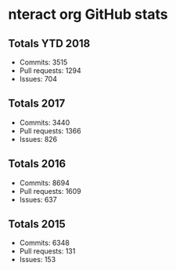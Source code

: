 # nteract org GitHub stats

## Totals YTD 2018
- Commits: 3515
- Pull requests: 1294
- Issues: 704

## Totals 2017
- Commits: 3440
- Pull requests: 1366
- Issues: 826

## Totals 2016
- Commits: 8694
- Pull requests: 1609
- Issues: 637

## Totals 2015
- Commits: 6348
- Pull requests: 131
- Issues: 153